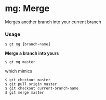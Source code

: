 # mg: Merge

Merges another branch into your current branch

### Usage

```
$ gt mg [branch-name]
```

__Merge a branch into yours__

```
$ gt mg master
```

which mimics

```
$ git checkout master
$ git pull origin master
$ git checkout current-branch-name
$ git merge master
```
